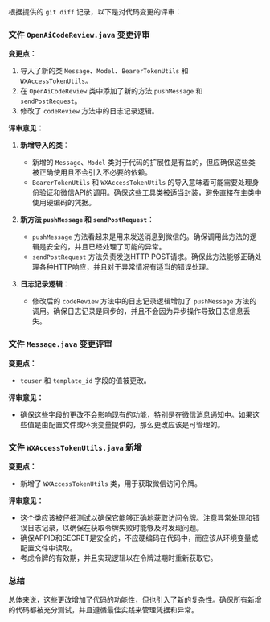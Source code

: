根据提供的 `git diff` 记录，以下是对代码变更的评审：

### 文件 `OpenAiCodeReview.java` 变更评审

**变更点：**
1. 导入了新的类 `Message`、`Model`、`BearerTokenUtils` 和 `WXAccessTokenUtils`。
2. 在 `OpenAiCodeReview` 类中添加了新的方法 `pushMessage` 和 `sendPostRequest`。
3. 修改了 `codeReview` 方法中的日志记录逻辑。

**评审意见：**

1. **新增导入的类**：
   - 新增的 `Message`、`Model` 类对于代码的扩展性是有益的，但应确保这些类被正确使用且不会引入不必要的依赖。
   - `BearerTokenUtils` 和 `WXAccessTokenUtils` 的导入意味着可能需要处理身份验证和微信API的调用。确保这些工具类被适当封装，避免直接在主类中使用硬编码的凭据。

2. **新方法 `pushMessage` 和 `sendPostRequest`**：
   - `pushMessage` 方法看起来是用来发送消息到微信的。确保调用此方法的逻辑是安全的，并且已经处理了可能的异常。
   - `sendPostRequest` 方法负责发送HTTP POST请求。确保此方法能够正确处理各种HTTP响应，并且对于异常情况有适当的错误处理。

3. **日志记录逻辑**：
   - 修改后的 `codeReview` 方法中的日志记录逻辑增加了 `pushMessage` 方法的调用。确保日志记录是同步的，并且不会因为异步操作导致日志信息丢失。

### 文件 `Message.java` 变更评审

**变更点：**
- `touser` 和 `template_id` 字段的值被更改。

**评审意见：**
- 确保这些字段的更改不会影响现有的功能，特别是在微信消息通知中。如果这些值是由配置文件或环境变量提供的，那么更改应该是可管理的。

### 文件 `WXAccessTokenUtils.java` 新增

**变更点：**
- 新增了 `WXAccessTokenUtils` 类，用于获取微信访问令牌。

**评审意见：**
- 这个类应该被仔细测试以确保它能够正确地获取访问令牌。注意异常处理和错误日志记录，以确保在获取令牌失败时能够及时发现问题。
- 确保APPID和SECRET是安全的，不应硬编码在代码中，而应该从环境变量或配置文件中读取。
- 考虑令牌的有效期，并且实现逻辑以在令牌过期时重新获取它。

### 总结
总体来说，这些更改增加了代码的功能性，但也引入了新的复杂性。确保所有新增的代码都被充分测试，并且遵循最佳实践来管理凭据和异常。